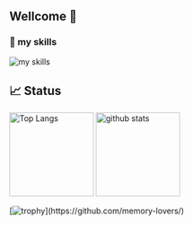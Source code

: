 ## Wellcome 👋

### 🌱 my skills
<img alt="my skills" src="https://skillicons.dev/icons?theme=light&perline=8&i=ts,nuxtjs,vue,tailwind,pinia,vite,vitest,pnpm,nodejs,flutter,dart,gcp,firebase,git,github,githubactions" />

## 📈 Status

<p align="left"> 
  <img alt="Top Langs" height="150px" src="https://github-readme-stats-nine-phi-27.vercel.app/api/top-langs/?username=memory-lovers&layout=compact&show_icons=true&count_private=true" />
  <img alt="github stats" height="150px" src="https://github-readme-stats-nine-phi-27.vercel.app/api?username=memory-lovers&count_private=true" />
</p>

[![trophy](https://github-profile-trophy.vercel.app/?username=memory-lovers&margin-w=5&rank=-C,-B,-?)](https://github.com/memory-lovers/)


<!--
**memory-lovers/memory-lovers** is a ✨ _special_ ✨ repository because its `README.md` (this file) appears on your GitHub profile.

Here are some ideas to get you started:

- 🔭 I’m currently working on ...
- 🌱 I’m currently learning ...
- 👯 I’m looking to collaborate on ...
- 🤔 I’m looking for help with ...
- 💬 Ask me about ...
- 📫 How to reach me: ...
- 😄 Pronouns: ...
- ⚡ Fun fact: ...
-->
